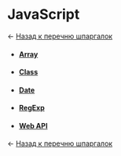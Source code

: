 # JavaScript

← [Назад к перечню шпаргалок][back]

- #### [Array](array/.)
- #### [Class](./class)
- #### [Date](./date)
- #### [RegExp](./regexp)
- #### [Web API](./web-api)

← [Назад к перечню шпаргалок][back]

[back]: <../.> "Назад к перечню шпаргалок"
